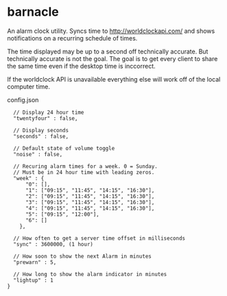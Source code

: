 # barnacle

An alarm clock utility. Syncs time to http://worldclockapi.com/ and shows notifications on a recurring schedule of times.

The time displayed may be up to a second off technically accurate. 
But technically accurate is not the goal.
The goal is to get every client to share the same time even if the desktop time is inccorrect.

If the worldclock API is unavailable everything else will work off of the local computer time.

config.json

````
  // Display 24 hour time
  "twentyfour" : false,

  // Display seconds
  "seconds" : false,

  // Default state of volume toggle
  "noise" : false,

  // Recuring alarm times for a week. 0 = Sunday.
  // Must be in 24 hour time with leading zeros.
  "week" : {
      "0": [],
      "1": ["09:15", "11:45", "14:15", "16:30"],
      "2": ["09:15", "11:45", "14:15", "16:30"],
      "3": ["09:15", "11:45", "14:15", "16:30"],
      "4": ["09:15", "11:45", "14:15", "16:30"],
      "5": ["09:15", "12:00"],
      "6": []
    },

  // How often to get a server time offset in milliseconds
  "sync" : 3600000, (1 hour)

  // How soon to show the next Alarm in minutes
  "prewarn" : 5,

  // How long to show the alarm indicator in minutes
  "lightup" : 1
}

````